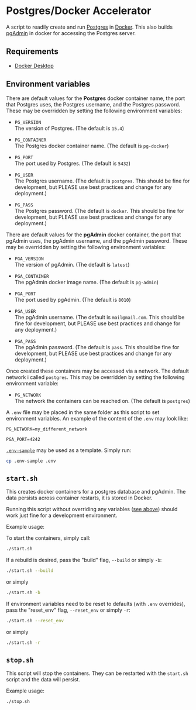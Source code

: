 # Postgres/Docker Accelerator

A script to readily create and run [Postgres](https://www.postgresql.org/) in [Docker](docker.com). This also builds [pgAdmin](pgadmin.org) in docker for accessing the Postgres server.

## Requirements

- [Docker Desktop](https://www.docker.com/products/docker-desktop)

## Environment variables

There are default values for the **Postgres** docker container name, the port that Postgres uses, the Postgres username, and the Postgres password. These may be overridden by setting the following environment variables:

- `PG_VERSION`\
  The version of Postgres. (The default is `15.4`)

- `PG_CONTAINER`\
  The Postgres docker container name. (The default is `pg-docker`)

- `PG_PORT`\
  The port used by Postgres. (The default is `5432`)

- `PG_USER`\
  The Postgres username. (The default is `postgres`. This should be fine for development, but PLEASE use best practices and change for any deployment.)

- `PG_PASS`\
  The Postgres password. (The default is `docker`. This should be fine for development, but PLEASE use best practices and change for any deployment.)

There are default values for the **pgAdmin** docker container, the port that pgAdmin uses, the pgAdmin username, and the pgAdmin password. These may be overridden by setting the following environment variables:

- `PGA_VERSION`\
  The version of pgAdmin. (The default is `latest`)

- `PGA_CONTAINER`\
  The pgAdmin docker image name. (The default is `pg-admin`)

- `PGA_PORT`\
  The port used by pgAdmin. (The default is `8010`)

- `PGA_USER`\
  The pgAdmin username. (The default is `mail@mail.com`. This should be fine for development, but PLEASE use best practices and change for any deployment.)

- `PGA_PASS`\
  The pgAdmin password. (The default is `pass`. This should be fine for development, but PLEASE use best practices and change for any deployment.)

Once created these containers may be accessed via a network. The default network i called `postgres`. This may be overridden by setting the following environment variable:

- `PG_NETWORK`\
  The network the containers can be reached on. (The default is `postgres`)

A `.env` file may be placed in the same folder as this script to set environment variables. An example of the content of the `.env` may look like:

```.env
PG_NETWORK=my_different_network

PGA_PORT=4242
```

[`.env-sample`](./.env-sample) may be used as a template.
Simply run:

```sh
cp .env-sample .env
```

## `start.sh`

This creates docker containers for a postgres database and pgAdmin. The data persists across container restarts, it is stored in Docker.

Running this script without overriding any variables ([see above](#environment-variables)) should work just fine for a development environment.

Example usage:

To start the containers, simply call:

```bash
./start.sh
```

If a rebuild is desired, pass the "build" flag, `--build` or simply `-b`:

```bash
./start.sh --build
```

or simply

```bash
./start.sh -b
```

If environment variables need to be reset to defaults (with `.env` overrides), pass the "reset_env" flag, `--reset_env` or simply `-r`:

```bash
./start.sh --reset_env
```

or simply

```bash
./start.sh -r
```

## `stop.sh`

This script will stop the containers. They can be restarted with the `start.sh` script and the data will persist.

Example usage:

```bash
./stop.sh
```
